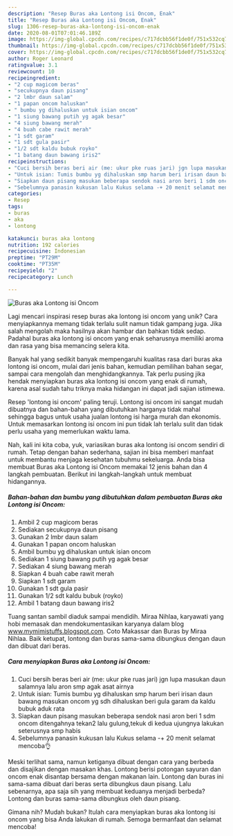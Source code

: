 ```yaml
---
description: "Resep Buras aka Lontong isi Oncom, Enak"
title: "Resep Buras aka Lontong isi Oncom, Enak"
slug: 1306-resep-buras-aka-lontong-isi-oncom-enak
date: 2020-08-01T07:01:46.189Z
image: https://img-global.cpcdn.com/recipes/c717dcbb56f1de0f/751x532cq70/buras-aka-lontong-isi-oncom-foto-resep-utama.jpg
thumbnail: https://img-global.cpcdn.com/recipes/c717dcbb56f1de0f/751x532cq70/buras-aka-lontong-isi-oncom-foto-resep-utama.jpg
cover: https://img-global.cpcdn.com/recipes/c717dcbb56f1de0f/751x532cq70/buras-aka-lontong-isi-oncom-foto-resep-utama.jpg
author: Roger Leonard
ratingvalue: 3.1
reviewcount: 10
recipeingredient:
- "2 cup magicom beras"
- "secukupnya daun pisang"
- "2 lmbr daun salam"
- "1 papan oncom haluskan"
- " bumbu yg dihaluskan untuk isian oncom"
- "1 siung bawang putih yg agak besar"
- "4 siung bawang merah"
- "4 buah cabe rawit merah"
- "1 sdt garam"
- "1 sdt gula pasir"
- "1/2 sdt kaldu bubuk royko"
- "1 batang daun bawang iris2"
recipeinstructions:
- "Cuci bersih beras beri air (me: ukur pke ruas jari) jgn lupa masukan daun salamnya lalu aron smp agak asat airnya"
- "Untuk isian: Tumis bumbu yg dihaluskan smp harum beri irisan daun bawang masukan oncom yg sdh dihaluskan beri gula garam da kaldu bubuk aduk rata"
- "Siapkan daun pisang masukan beberapa sendok nasi aron beri 1 sdm oncom ditengahnya tekan2 lalu gulung,tekuk di kedua ujungnya lakukan seterusnya smp habis"
- "Sebelumnya panasin kukusan lalu Kukus selama -+ 20 menit selamat mencoba👌"
categories:
- Resep
tags:
- buras
- aka
- lontong

katakunci: buras aka lontong 
nutrition: 192 calories
recipecuisine: Indonesian
preptime: "PT29M"
cooktime: "PT35M"
recipeyield: "2"
recipecategory: Lunch

---
```



![Buras aka Lontong isi Oncom](https://img-global.cpcdn.com/recipes/c717dcbb56f1de0f/751x532cq70/buras-aka-lontong-isi-oncom-foto-resep-utama.jpg)

Lagi mencari inspirasi resep buras aka lontong isi oncom yang unik? Cara menyiapkannya memang tidak terlalu sulit namun tidak gampang juga. Jika salah mengolah maka hasilnya akan hambar dan bahkan tidak sedap. Padahal buras aka lontong isi oncom yang enak seharusnya memiliki aroma dan rasa yang bisa memancing selera kita.

Banyak hal yang sedikit banyak mempengaruhi kualitas rasa dari buras aka lontong isi oncom, mulai dari jenis bahan, kemudian pemilihan bahan segar, sampai cara mengolah dan menghidangkannya. Tak perlu pusing jika hendak menyiapkan buras aka lontong isi oncom yang enak di rumah, karena asal sudah tahu triknya maka hidangan ini dapat jadi sajian istimewa.

Resep &#39;lontong isi oncom&#39; paling teruji. Lontong isi oncom ini sangat mudah dibuatnya dan bahan-bahan yang dibutuhkan harganya tidak mahal sehingga bagus untuk usaha jualan lontong isi harga murah dan ekonomis. Untuk memasarkan lontong isi oncom ini pun tidak lah terlalu sulit dan tidak perlu usaha yang memerlukan waktu lama.


Nah, kali ini kita coba, yuk, variasikan buras aka lontong isi oncom sendiri di rumah. Tetap dengan bahan sederhana, sajian ini bisa memberi manfaat untuk membantu menjaga kesehatan tubuhmu sekeluarga. Anda bisa membuat Buras aka Lontong isi Oncom memakai 12 jenis bahan dan 4 langkah pembuatan. Berikut ini langkah-langkah untuk membuat hidangannya.

<!--inarticleads1-->

##### Bahan-bahan dan bumbu yang dibutuhkan dalam pembuatan Buras aka Lontong isi Oncom:

1. Ambil 2 cup magicom beras
1. Sediakan secukupnya daun pisang
1. Gunakan 2 lmbr daun salam
1. Gunakan 1 papan oncom haluskan
1. Ambil  bumbu yg dihaluskan untuk isian oncom
1. Sediakan 1 siung bawang putih yg agak besar
1. Sediakan 4 siung bawang merah
1. Siapkan 4 buah cabe rawit merah
1. Siapkan 1 sdt garam
1. Gunakan 1 sdt gula pasir
1. Gunakan 1/2 sdt kaldu bubuk (royko)
1. Ambil 1 batang daun bawang iris2


Tuang santan sambil diaduk sampai mendidih. Miraa Nihlaa, karyawati yang hobi memasak dan mendokumentasikan karyanya dalam blog www.mymimistuffs.blogspot.com. Coto Makassar dan Buras by Miraa Nihlaa. Baik ketupat, lontong dan buras sama-sama dibungkus dengan daun dan dibuat dari beras. 

<!--inarticleads2-->

##### Cara menyiapkan Buras aka Lontong isi Oncom:

1. Cuci bersih beras beri air (me: ukur pke ruas jari) jgn lupa masukan daun salamnya lalu aron smp agak asat airnya
1. Untuk isian: Tumis bumbu yg dihaluskan smp harum beri irisan daun bawang masukan oncom yg sdh dihaluskan beri gula garam da kaldu bubuk aduk rata
1. Siapkan daun pisang masukan beberapa sendok nasi aron beri 1 sdm oncom ditengahnya tekan2 lalu gulung,tekuk di kedua ujungnya lakukan seterusnya smp habis
1. Sebelumnya panasin kukusan lalu Kukus selama -+ 20 menit selamat mencoba👌


Meski terlihat sama, namun ketiganya dibuat dengan cara yang berbeda dan disajikan dengan masakan khas. Lontong berisi potongan sayuran dan oncom enak disantap bersama dengan makanan lain. Lontong dan buras ini sama-sama dibuat dari beras serta dibungkus daun pisang. Lalu sebenarnya, apa saja sih yang membuat keduanya menjadi berbeda? Lontong dan buras sama-sama dibungkus oleh daun pisang. 

Gimana nih? Mudah bukan? Itulah cara menyiapkan buras aka lontong isi oncom yang bisa Anda lakukan di rumah. Semoga bermanfaat dan selamat mencoba!
